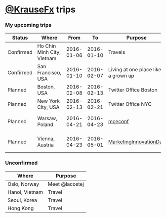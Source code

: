# [@KrauseFx](https://twitter.com/KrauseFx) trips

### My upcoming trips

Status | Where | From | To | Purpose | Calendar
-------|-------|------|----|---------|---------
Confirmed | Ho Chin Minh City, Vietnam | 2016-01-06 | 2016-01-10 | Travels | [![Add to calendar](https://www.google.com/calendar/images/ext/gc_button1.gif)](https://www.google.com/calendar/event?action=TEMPLATE&text=Fastlane+%2F+Felix+%40+Ho+Chin+Minh+City%2C+Vietnam+Travels&dates=20160106T080000Z/20160110T200000Z&details=&location=Ho Chin Minh City, Vietnam&trp=true&sprop=&sprop=name:fastlane)
Confirmed | San Francisco, USA | 2016-01-10 | 2016-02-07 | Living at one place like a grown up | [![Add to calendar](https://www.google.com/calendar/images/ext/gc_button1.gif)](https://www.google.com/calendar/event?action=TEMPLATE&text=Fastlane+%2F+Felix+%40+San+Francisco%2C+USA+Living+at+one+place+like+a+grown+up&dates=20160110T080000Z/20160207T200000Z&details=&location=San Francisco, USA&trp=true&sprop=&sprop=name:fastlane)
Planned | Boston, USA | 2016-02-08 | 2016-02-13 | Twitter Office Boston | [![Add to calendar](https://www.google.com/calendar/images/ext/gc_button1.gif)](https://www.google.com/calendar/event?action=TEMPLATE&text=Fastlane+%2F+Felix+%40+Boston%2C+USA+Twitter+Office+Boston&dates=20160208T080000Z/20160213T200000Z&details=&location=Boston, USA&trp=true&sprop=&sprop=name:fastlane)
Planned | New York City, USA | 2016-02-13 | 2016-02-21 | Twitter Office NYC | [![Add to calendar](https://www.google.com/calendar/images/ext/gc_button1.gif)](https://www.google.com/calendar/event?action=TEMPLATE&text=Fastlane+%2F+Felix+%40+New+York+City%2C+USA+Twitter+Office+NYC&dates=20160213T080000Z/20160221T200000Z&details=&location=New York City, USA&trp=true&sprop=&sprop=name:fastlane)
Planned | Warsaw, Poland | 2016-04-21 | 2016-04-23 | [mceconf](http://mceconf.com/) | [![Add to calendar](https://www.google.com/calendar/images/ext/gc_button1.gif)](https://www.google.com/calendar/event?action=TEMPLATE&text=Fastlane+%2F+Felix+%40+Warsaw%2C+Poland+%5Bmceconf%5D%28http%3A%2F%2Fmceconf.com%2F%29&dates=20160421T080000Z/20160423T200000Z&details=&location=Warsaw, Poland&trp=true&sprop=&sprop=name:fastlane)
Planned | Vienna, Austria | 2016-04-23 | 2016-05-01 | [MarketingInnovationDay](http://www.mobilemarketinginnovationday.at/) | [![Add to calendar](https://www.google.com/calendar/images/ext/gc_button1.gif)](https://www.google.com/calendar/event?action=TEMPLATE&text=Fastlane+%2F+Felix+%40+Vienna%2C+Austria+%5BMarketingInnovationDay%5D%28http%3A%2F%2Fwww.mobilemarketinginnovationday.at%2F%29&dates=20160423T080000Z/20160501T200000Z&details=&location=Vienna, Austria&trp=true&sprop=&sprop=name:fastlane)


### Unconfirmed

Where | Purpose
------|--------
Oslo, Norway | Meet @lacostej
Hanoi, Vietnam | Travel
Seoul, Korea | Travel
Hong Kong | Travel
